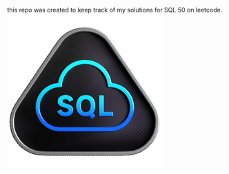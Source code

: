 this repo was created to keep track of my solutions for SQL 50 on leetcode.<br>
![leetcode badge](Top_SQL_50.gif)